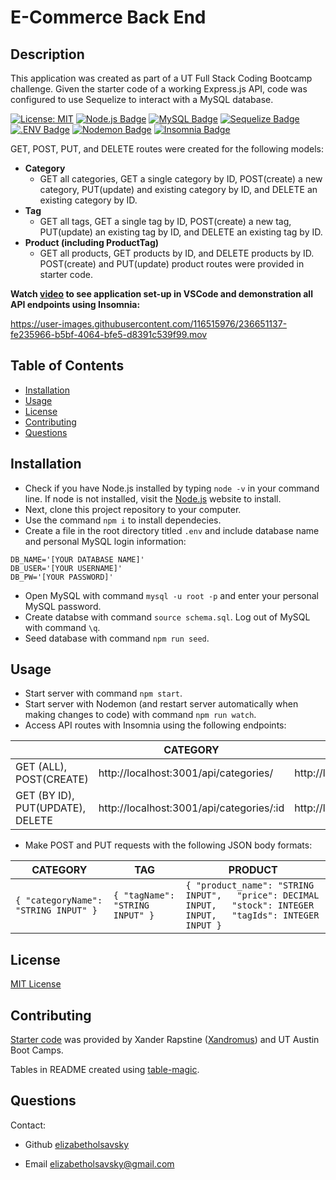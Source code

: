 # E-Commerce Back End

## Description

This application was created as part of a UT Full Stack Coding Bootcamp challenge. Given the starter code of a working Express.js API, code was configured to use Sequelize to interact with a MySQL database. 

[![License: MIT](https://img.shields.io/badge/License-MIT-yellow.svg)](https://opensource.org/licenses/MIT)
[![Node.js Badge](https://img.shields.io/badge/Node.js-393?logo=nodedotjs&logoColor=fff&style=flat)](https://nodejs.org/en)
[![MySQL Badge](https://img.shields.io/badge/MySQL-4479A1?logo=mysql&logoColor=fff&style=flat)](https://www.npmjs.com/package/mysql2)
[![Sequelize Badge](https://img.shields.io/badge/Sequelize-52B0E7?logo=sequelize&logoColor=fff&style=flat)](https://sequelize.org/docs/v6/)
[![.ENV Badge](https://img.shields.io/badge/.ENV-ECD53F?logo=dotenv&logoColor=000&style=flat)](https://www.npmjs.com/package/dotenv)
[![Nodemon Badge](https://img.shields.io/badge/Nodemon-76D04B?logo=nodemon&logoColor=fff&style=flat)](https://nodemon.io/)
[![Insomnia Badge](https://img.shields.io/badge/Insomnia-4000BF?logo=insomnia&logoColor=fff&style=flat)](https://insomnia.rest/)

GET, POST, PUT, and DELETE routes were created for the following models: 

* **Category**
  * GET all categories, GET a single category by ID, POST(create) a new category, PUT(update) and existing category by ID, and DELETE an existing category by ID. 
* **Tag**
  * GET all tags, GET a single tag by ID, POST(create) a new tag, PUT(update) an existing tag by ID, and DELETE an existing tag by ID.
* **Product (including ProductTag)**
  * GET all products, GET products by ID, and DELETE products by ID. POST(create) and PUT(update) product routes were provided in starter code.

**Watch [video](https://drive.google.com/file/d/100kSriYMz0mfKECMtBlch7cjPPMxgpiI/view?usp=sharing) to see application set-up in VSCode and demonstration all API endpoints using Insomnia:**

https://user-images.githubusercontent.com/116515976/236651137-fe235966-b5bf-4064-bfe5-d8391c539f99.mov

## Table of Contents

* [Installation](#installation)
* [Usage](#usage)
* [License](#license)
* [Contributing](#contributing)
* [Questions](#questions)

## Installation
* Check if you have Node.js installed by typing `node -v` in your command line. If node is not installed, visit the [Node.js](https://nodejs.org/en) website to install. 
* Next, clone this project repository to your computer. 
* Use the command `npm i` to install dependecies. 
* Create a file in the root directory titled `.env` and include database name and personal MySQL login information:
```
DB_NAME='[YOUR DATABASE NAME]'
DB_USER='[YOUR USERNAME]'
DB_PW='[YOUR PASSWORD]'
```
* Open MySQL with command `mysql -u root -p` and enter your personal MySQL password. 
* Create databse with command `source schema.sql`. Log out of MySQL with command `\q`.
* Seed database with command `npm run seed`.

## Usage
* Start server with command `npm start`.
* Start server with Nodemon (and restart server automatically when making changes to code) with command `npm run watch`.
* Access API routes with Insomnia using the following endpoints:

|                                   | CATEGORY                                 | TAG                                | PRODUCT                                |
|-----------------------------------|------------------------------------------|------------------------------------|----------------------------------------|
| GET (ALL), POST(CREATE)           | http://localhost:3001/api/categories/    | http://localhost:3001/api/tags/    | http://localhost:3001/api/products/    |
| GET (BY ID), PUT(UPDATE),  DELETE | http://localhost:3001/api/categories/:id | http://localhost:3001/api/tags/:id | http://localhost:3001/api/products/:id |


* Make POST and PUT requests with the following JSON body formats:

| CATEGORY                           | TAG                           | PRODUCT                                                                                                           |
|------------------------------------|-------------------------------|-------------------------------------------------------------------------------------------------------------------|
| `{ "categoryName": "STRING INPUT" }` | `{ "tagName": "STRING INPUT" }` | `{ "product_name": "STRING INPUT",   "price": DECIMAL INPUT,   "stock": INTEGER INPUT,   "tagIds": INTEGER INPUT }` |

## License

[MIT License](https://opensource.org/licenses/MIT)

## Contributing

[Starter code]([https://github.com/coding-boot-camp/miniature-eureka](https://github.com/coding-boot-camp/fantastic-umbrella)) was provided by Xander Rapstine ([Xandromus](https://github.com/Xandromus)) and UT Austin Boot Camps.

Tables in README created using [table-magic](https://github.com/stevecat/table-magic).

## Questions

Contact:

* Github [elizabetholsavsky](https://github.com/elizabetholsavsky)

* Email elizabetholsavsky@gmail.com
